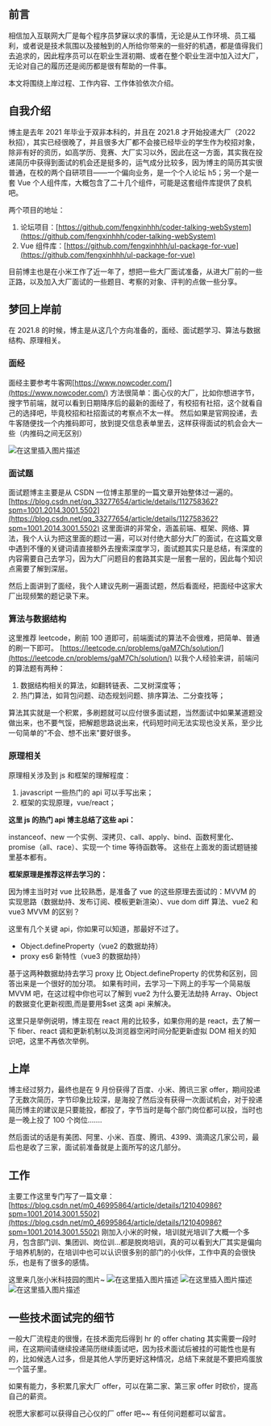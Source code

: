 ## 前言

相信加入互联网大厂是每个程序员梦寐以求的事情，无论是从工作环境、员工福利，或者说是技术氛围以及接触到的人所给你带来的一些好的机遇，都是值得我们去追求的，因此程序员可以在职业生涯初期、或者在整个职业生涯中加入过大厂，无论对自己的履历还是阅历都是很有帮助的一件事。

本文将围绕上岸过程、工作内容、工作体验依次介绍。

## 自我介绍

博主是去年 2021 年毕业于双非本科的，并且在 2021.8 才开始投递大厂（2022 秋招），其实已经很晚了，并且很多大厂都不会接已经毕业的学生作为校招对象，除非有好的资历，如高学历、竞赛、大厂实习以外，因此在这一方面，其实我在投递简历中获得到面试的机会还是挺多的，运气成分比较多，因为博主的简历其实很普通，在校的两个自研项目——一个偏向业务，是一个个人论坛 h5；另一个是一套 Vue 个人组件库，大概包含了二十几个组件，可能是这套组件库提供了良机吧。

两个项目的地址：

1.  论坛项目：[https://github.com/fengxinhhh/coder-talking-webSystem](https://github.com/fengxinhhh/coder-talking-webSystem)
2.  Vue 组件库：[https://github.com/fengxinhhh/uI-package-for-vue](https://github.com/fengxinhhh/uI-package-for-vue)

目前博主也是在小米工作了近一年了，想把一些大厂面试准备，从进大厂前的一些正路，以及加入大厂面试的一些题目、考察的对象、评判的点做一些分享。

## 梦回上岸前

在 2021.8 的时候，博主是从这几个方向准备的，面经、面试题学习、算法与数据结构、原理相关。

### 面经

面经主要参考牛客网[https://www.nowcoder.com/](https://www.nowcoder.com/)
方法很简单：面心仪的大厂，比如你想进字节，搜字节前端，就可以看到日期降序后的最新的面经了，有校招有社招，这个就看自己的选择吧，毕竟校招和社招面试的考察点不太一样。
然后如果是官网投递，去牛客随便找一个内推码即可，放到提交信息表单里去，这样获得面试的机会会大一些（内推码之间无区别）

![在这里插入图片描述](https://p3-juejin.byteimg.com/tos-cn-i-k3u1fbpfcp/783fed76261b4809ac627cf4706d5c36~tplv-k3u1fbpfcp-zoom-1.image)

### 面试题

面试题博主主要是从 CSDN 一位博主那里的一篇文章开始整体过一遍的。
[https://blog.csdn.net/qq_33277654/article/details/112758362?spm=1001.2014.3001.5502](https://blog.csdn.net/qq_33277654/article/details/112758362?spm=1001.2014.3001.5502)
这里面讲的非常全，涵盖前端、框架、网络、算法，我个人认为把这里面的题过一遍，可以对付绝大部分大厂的面试，在这篇文章中遇到不懂的关键词请直接额外去搜索深度学习，面试题其实只是总结，有深度的内容需要自己去学习，因为大厂问题目的套路其实是一层套一层的，因此每个知识点需要了解到深层。

然后上面讲到了面经，我个人建议先刷一遍面试题，然后看面经，把面经中这家大厂出现频繁的题记录下来。

### 算法与数据结构

这里推荐 leetcode，刷前 100 道即可，前端面试的算法不会很难，把简单、普通的刷一下即可。
[https://leetcode.cn/problems/gaM7Ch/solution/](https://leetcode.cn/problems/gaM7Ch/solution/)
以我个人经验来讲，前端问的算法题有两种：

1.  数据结构相关的算法，如翻转链表、二叉树深度等；
2.  热门算法，如背包问题、动态规划问题、排序算法、二分查找等；

算法其实就是一个积累，多刷题就可以应付很多面试题，当然面试中如果某道题没做出来，也不要气馁，把解题思路说出来，代码短时间无法实现也没关系，至少比一句简单的"不会、想不出来"要好很多。

### 原理相关

原理相关涉及到 js 和框架的理解程度：

1.  javascript 一些热门的 api 可以手写出来；
2.  框架的实现原理，vue/react；

**这里 js 的热门 api 博主总结了这些 api：**

instanceof、new 一个实例、深拷贝、call、apply、bind、函数柯里化、promise（all、race）、实现一个 time 等待函数等。
这些在上面发的面试题链接里基本都有。

**框架原理是推荐这样去学习的：**

因为博主当时对 vue 比较熟悉，是准备了 vue 的这些原理去面试的：MVVM 的实现思路（数据劫持、发布订阅、模板更新渲染）、vue dom diff 算法、vue2 和 vue3 MVVM 的区别？

这里有几个关键 api，你如果可以知道，那最好不过了。

- Object.defineProperty（vue2 的数据劫持）
- proxy es6 新特性（vue3 的数据劫持）

基于这两种数据劫持去学习 proxy 比 Object.defineProperty 的优势和区别，回答出来是一个很好的加分项。
如果有时间，去学习一下网上的手写一个简易版 MVVM 吧，在这过程中你也可以了解到 vue2 为什么要无法劫持 Array、Object 的数据变化更新视图,而是要用\$set 这类 api 来解决。

这里只是举例说明，博主现在 react 用的比较多，如果你用的是 react，去了解一下 fiber、react 调和更新机制以及浏览器空闲时间分配更新虚拟 DOM 相关的知识吧，这里不再依次举例。

## 上岸

博主经过努力，最终也是在 9 月份获得了百度、小米、腾讯三家 offer，期间投递了无数次简历，字节印象比较深，是海投了然后没有获得一次面试机会，对于投递简历博主的建议是只要能投，都投了，字节当时是每个部门岗位都可以投，当时也是一晚上投了 100 个岗位.......

然后面试的话是有美团、阿里、小米、百度、腾讯、4399、滴滴这几家公司，最后也是收了三家，面试前准备就是上面所写的这几部分。

## 工作

主要工作这里专门写了一篇文章：[https://blog.csdn.net/m0_46995864/article/details/121040986?spm=1001.2014.3001.5502](https://blog.csdn.net/m0_46995864/article/details/121040986?spm=1001.2014.3001.5502)
刚加入小米的时候，培训就光培训了大概一个多月，包含部门训、集团训、岗位训...都是脱岗培训，真的可以看到大厂其实是偏向于培养机制的，在培训中也可以认识很多别的部门的小伙伴，工作中真的会很快乐，也是有了很多的感情。

这里来几张小米科技园的图片~
![在这里插入图片描述](https://p3-juejin.byteimg.com/tos-cn-i-k3u1fbpfcp/5d057699a71646609724bde7d5f6edff~tplv-k3u1fbpfcp-zoom-1.image)
![在这里插入图片描述](https://p3-juejin.byteimg.com/tos-cn-i-k3u1fbpfcp/ac7bf8872dd74bfa99ecf4b4841460ae~tplv-k3u1fbpfcp-zoom-1.image)
![在这里插入图片描述](https://p3-juejin.byteimg.com/tos-cn-i-k3u1fbpfcp/1a4ea7504b024fd18158c3189ce9ddfd~tplv-k3u1fbpfcp-zoom-1.image)

## 一些技术面试完的细节

一般大厂流程走的很慢，在技术面完后得到 hr 的 offer chating 其实需要一段时间，在这期间请继续投递简历继续面试吧，因为技术面试后被挂的可能性也是有的，比如候选人过多，但是其他人学历更好这种情况，总结下来就是不要把鸡蛋放一个篮子里。

如果有能力，多积累几家大厂 offer，可以在第二家、第三家 offer 时砍价，提高自己的薪资。

祝愿大家都可以获得自己心仪的厂 offer 吧~~
有任何问题都可以留言。

